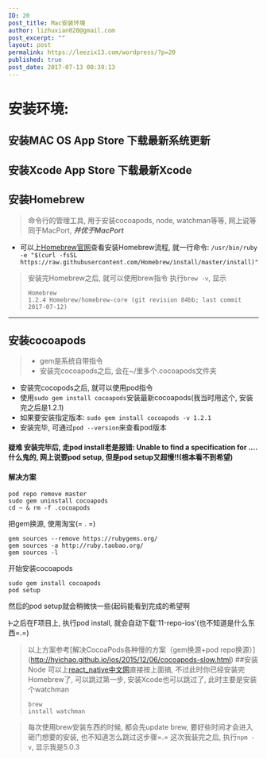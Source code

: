 ```yaml
---
ID: 20
post_title: Mac安装环境
author: lizhuxian020@gmail.com
post_excerpt: ""
layout: post
permalink: https://leezix13.com/wordpress/?p=20
published: true
post_date: 2017-07-13 08:39:13
---
```

# 安装环境:

## 安装MAC OS App Store 下载最新系统更新 

## 安装Xcode App Store 下载最新Xcode 

## 安装Homebrew

> 命令行的管理工具, 用于安装cocoapods, node, watchman等等, 网上说等同于MacPort, ***并优于MacPort*** 
*   可以上[Homebrew官网][1]查看安装Homebrew流程, 就一行命令: `/usr/bin/ruby -e "$(curl -fsSL https://raw.githubusercontent.com/Homebrew/install/master/install)"`

> 安装完Homebrew之后, 就可以使用brew指令 执行`brew -v`, 显示 <pre class="line-numbers prism-highlight" data-start="1"><code class="language-null">Homebrew 1.2.4
Homebrew/homebrew-core (git revision 84bb; last commit 2017-07-12)
</code></pre>

* * *

## 安装cocoapods

> *   gem是系统自带指令
> *   安装完cocoapods之后, 会在~/里多个.cocoapods文件夹

*   安装完cocopods之后, 就可以使用pod指令
*   使用`sudo gem install cocoapods`安装最新cocoapods(我当时用这个, 安装完之后是1.2.1)
*   如果要安装指定版本: `sudo gem install cocoapods -v 1.2.1`
*   安装完毕, 可通过`pod --version`来查看pod版本

#### 疑难 安装完毕后, 走pod install老是报错: Unable to find a specification for ....什么鬼的, 网上说要pod setup, 但是pod setup又超慢!!(根本看不到希望) 

#### 解决方案

<pre class="line-numbers prism-highlight" data-start="1"><code class="language-null">pod repo remove master
sudo gem uninstall cocoapods
cd ~ & rm -f .cocoapods
</code></pre> 把gem换源, 使用淘宝(= . =) 

<pre class="line-numbers prism-highlight" data-start="1"><code class="language-null">gem sources --remove https://rubygems.org/
gem sources -a http://ruby.taobao.org/
gem sources -l
</code></pre> 开始安装cocoapods 

<pre class="line-numbers prism-highlight" data-start="1"><code class="language-null">sudo gem install cocoapods
pod setup
</code></pre> 然后的pod setup就会稍微快一些(起码能看到完成的希望啊

<del>) </del>之后在F项目上, 执行pod install, 就会自动下载'11-repo-ios'(也不知道是什么东西=.=) 
> 以上方案参考[解决CocoaPods各种慢的方案（gem换源+pod repo换源）]<del></del>  (http://hyichao.github.io/ios/2015/12/06/cocoapods-slow.html) ##安装Node 可以上[react_native中文网][2]直接按上面搞, 不过此时你已经安装完Homebrew了, 可以跳过第一步, 安装Xcode也可以跳过了, 此时主要是安装个watchman <pre class="line-numbers prism-highlight" data-start="1"><code class="language-null">brew install watchman
</code></pre>

> 每次使用brew安装东西的时候, 都会先update brew, 要好些时间才会进入砸门想要的安装, 也不知道怎么跳过这步骤=.= 这次我装完之后, 执行`npm -v`, 显示我是5.0.3

 [1]: https://brew.sh/index_zh-cn.html
 [2]: http://reactnative.cn/docs/0.46/getting-started.html